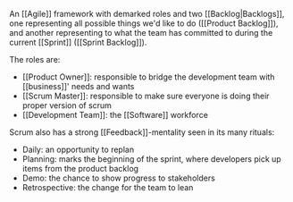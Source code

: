An [[Agile]] framework with demarked roles and two [[Backlog|Backlogs]], one representing all possible things we'd like to do ([[Product Backlog]]), and another representing to what the team has committed to during the current [[Sprint]] ([[Sprint Backlog]]).

The roles are:
- [[Product Owner]]: responsible to bridge the development team with [[business]]' needs and wants
- [[Scrum Master]]: responsible to make sure everyone is doing their proper version of scrum
- [[Development Team]]: the [[Software]] workforce

Scrum also has a strong [[Feedback]]-mentality seen in its many rituals:
- Daily: an opportunity to replan
- Planning: marks the beginning of the sprint, where developers pick up items from the product backlog
- Demo: the chance to show progress to stakeholders
- Retrospective: the change for the team to lean